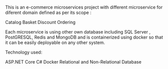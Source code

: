 This is an e-commerce microservices project with different microservice for diferent domain defined as per its scope :

 Catalog
 Basket
 Discount
 Ordering

Each microservice is using other own database including SQL Server , PostGRESQL, Redis and MongoDB and is containerized using docker so that it can be easily deployable on any other system.

Technology used:


 ASP.NET Core
 C#
 Docker
 Relational and Non-Relational Database
 

